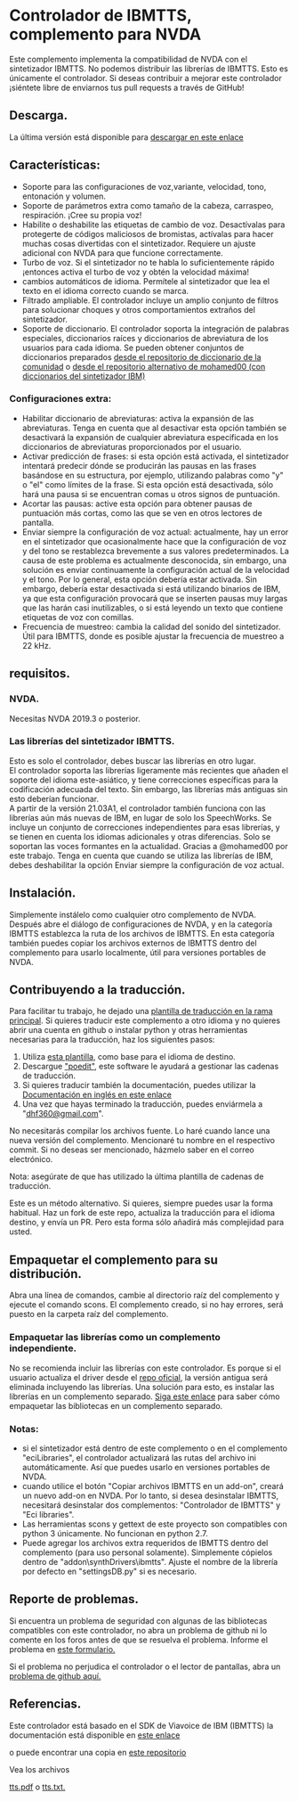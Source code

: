# Controlador de IBMTTS, complemento para NVDA #
  Este complemento implementa la compatibilidad de NVDA con el sintetizador IBMTTS.
  No podemos distribuir las librerías de IBMTTS. Esto es únicamente el controlador.
  Si deseas contribuir a mejorar este controlador ¡siéntete libre de enviarnos tus pull requests a través de GitHub!

## Descarga.
La última versión está disponible para [descargar en este enlace](https://davidacm.github.io/getlatest/gh/davidacm/NVDA-IBMTTS-Driver)

## Características:
* Soporte para las configuraciones de voz,variante, velocidad, tono, entonación y volumen.
* Soporte de  parámetros  extra como  tamaño de la cabeza, carraspeo, respiración. ¡Cree su propia voz!
* Habilite o deshabilite las etiquetas de cambio de voz. Desactívalas para protegerte de códigos maliciosos de bromistas, actívalas para hacer muchas cosas divertidas con el sintetizador. Requiere un ajuste adicional con NVDA para que funcione correctamente.
* Turbo de voz. Si el sintetizador no te habla lo suficientemente rápido ¡entonces activa el turbo de voz y obtén la velocidad máxima!
* cambios automáticos de idioma. Permítele al sintetizador que lea el texto en el idioma correcto cuando se marca.
* Filtrado ampliable. El controlador incluye un amplio conjunto de filtros para solucionar choques y otros comportamientos extraños del sintetizador.
* Soporte de diccionario. El controlador soporta la integración de palabras especiales, diccionarios raíces y diccionarios de abreviatura de los usuarios para cada idioma. Se pueden obtener conjuntos de diccionarios preparados [desde el repositorio de diccionario de la comunidad](https://github.com/thunderdrop/IBMTTSDictionaries) o [desde el repositorio alternativo de mohamed00 (con diccionarios del sintetizador IBM)](https://github.com/mohamed00/AltIBMTTSDictionaries)

### Configuraciones extra:

* Habilitar diccionario de abreviaturas: activa la expansión de las abreviaturas. Tenga en cuenta que al desactivar esta opción también se desactivará la expansión de cualquier abreviatura especificada en los diccionarios de abreviaturas proporcionados por el usuario.
* Activar predicción de frases: si esta opción está activada, el sintetizador intentará predecir dónde se producirán las pausas en las frases basándose en su estructura, por ejemplo, utilizando palabras como "y" o "el" como límites de la frase. Si esta opción está desactivada, sólo hará una pausa si se encuentran comas u otros signos de puntuación.
* Acortar las pausas: active esta opción para obtener pausas de puntuación más cortas, como las que se ven en otros lectores de pantalla.
* Enviar siempre la configuración de voz actual: actualmente, hay un error en el sintetizador que ocasionalmente hace que la configuración de voz y del tono se restablezca brevemente a sus valores predeterminados. La causa de este problema es actualmente desconocida, sin embargo, una solución es enviar continuamente la configuración actual de la velocidad y el tono. Por lo general, esta opción debería estar activada. Sin embargo, debería estar desactivada si está utilizando binarios de IBM, ya que esta configuración provocará que se inserten pausas muy largas que las harán casi inutilizables, o si está leyendo un texto que contiene etiquetas de voz con comillas.
* Frecuencia de muestreo: cambia la calidad del sonido del sintetizador. Útil para IBMTTS, donde es posible ajustar la frecuencia de muestreo a 22 kHz.

## requisitos.
### NVDA.
  Necesitas NVDA 2019.3 o posterior.

### Las librerías del sintetizador IBMTTS.
  Esto es solo el controlador, debes buscar las librerías en otro lugar.  
  El controlador soporta las librerías ligeramente más recientes que añaden el soporte del idioma este-asiático, y tiene correcciones específicas para la codificación adecuada del texto. Sin embargo, las librerías más antiguas sin esto deberían funcionar.  
  A partir de la versión 21.03A1, el controlador también funciona con las librerías aún más nuevas de IBM, en lugar de solo los SpeechWorks. Se incluye un conjunto de correcciones independientes para esas librerías, y se tienen en cuenta los idiomas adicionales y otras diferencias. Solo se soportan las voces formantes en la actualidad. Gracias a @mohamed00 por este trabajo. Tenga en cuenta que cuando se utiliza las librerías de IBM, debes deshabilitar la opción Enviar siempre la configuración de voz actual.

## Instalación.
  Simplemente instálelo como cualquier otro complemento de NVDA. Después abre el diálogo de configuraciones de NVDA, y en la categoría IBMTTS establezca la ruta de los archivos de IBMTTS.
  En esta categoría también puedes copiar los archivos externos de IBMTTS dentro del complemento para usarlo localmente, útil para versiones portables de NVDA.

## Contribuyendo a la traducción.

Para facilitar tu trabajo, he dejado una
[plantilla de traducción en la rama principal](https://raw.githubusercontent.com/davidacm/NVDA-IBMTTS-Driver/master/IBMTTS.pot).
Si quieres traducir este complemento a otro idioma y no quieres abrir una cuenta en github o instalar python y otras herramientas necesarias para la traducción, haz los siguientes pasos:

1. Utiliza
[esta plantilla](https://raw.githubusercontent.com/davidacm/NVDA-IBMTTS-Driver/master/IBMTTS.pot),
como base para el idioma de destino.
2. Descargue
["poedit"](https://poedit.net/),
este software le ayudará a gestionar las cadenas de traducción.
3. Si quieres traducir también la documentación, puedes utilizar la
[Documentación en inglés en este enlace](https://raw.githubusercontent.com/davidacm/NVDA-IBMTTS-Driver/master/README.md)
4. Una vez que hayas terminado la traducción, puedes enviármela a "dhf360@gmail.com".

No necesitarás compilar los archivos fuente. Lo haré cuando lance una nueva versión del complemento. Mencionaré tu nombre en el respectivo commit. Si no deseas ser mencionado, házmelo saber en el correo electrónico.

Nota: asegúrate de que has utilizado la última plantilla de cadenas de traducción.

Este es un método alternativo. Si quieres, siempre puedes usar la forma habitual. Haz un fork de este repo, actualiza la traducción para el idioma destino, y envía un PR. Pero esta forma sólo añadirá más complejidad para usted.

## Empaquetar el complemento para su distribución.
  Abra una línea de comandos, cambie al directorio raíz del complemento y ejecute el comando scons. El complemento creado, si no hay errores, será puesto en la carpeta raíz del complemento.

### Empaquetar las librerías como un complemento independiente.
No se recomienda incluir las librerías con este controlador. Es porque si el usuario actualiza el driver desde el
[repo oficial](https://github.com/davidacm/NVDA-IBMTTS-Driver),
la versión antigua será eliminada incluyendo las librerías. Una solución para esto, es instalar las librerías en un complemento separado.
[Siga este enlace](https://github.com/davidacm/ECILibrariesTemplate)
para saber cómo empaquetar las bibliotecas en un complemento separado.

### Notas:

* si el sintetizador está dentro de este complemento o en el complemento "eciLibraries", el controlador actualizará las rutas del archivo ini automáticamente. Así que puedes usarlo en versiones portables de NVDA.
* cuando utilice el botón "Copiar archivos IBMTTS en un add-on", creará un nuevo add-on en NVDA. Por lo tanto, si desea desinstalar IBMTTS, necesitará desinstalar dos complementos: "Controlador de IBMTTS" y "Eci libraries".
* Las herramientas scons y gettext de este proyecto son compatibles con python 3 únicamente. No funcionan en python 2.7.
* Puede agregar  los archivos extra requeridos de IBMTTS dentro del complemento (para uso personal solamente). Simplemente cópielos dentro de "addon\synthDrivers\ibmtts". Ajuste el nombre de la librería por defecto en "settingsDB.py" si es necesario.

## Reporte de problemas.

Si encuentra un problema de seguridad con algunas de las bibliotecas compatibles con este controlador, no abra un problema de github ni lo comente en los foros antes de que se resuelva el problema. Informe el problema en [este formulario.](https://docs.google.com/forms/d/123gSqayOAsIQLx1NiI98fEqr46oiJRZ9nNq0_KIF9WU/edit)

Si el problema no perjudica el controlador o el lector de pantallas, abra un [problema de github aquí.](https://github.com/davidacm/NVDA-IBMTTS-Driver/issues)

## Referencias.
 Este controlador está basado en el SDK de Viavoice de IBM (IBMTTS) la documentación está disponible en [este enlace](http://web.archive.org/web/20191125091344/http://www.wizzardsoftware.com/docs/tts.pdf)

o puede encontrar una copia en [este repositorio](https://github.com/david-acm/NVDA-IBMTTS-Driver)

Vea los archivos

[tts.pdf](https://cdn.jsdelivr.net/gh/davidacm/NVDA-IBMTTS-Driver/apiReference/tts.pdf)
o [tts.txt.](https://cdn.jsdelivr.net/gh/davidacm/NVDA-IBMTTS-Driver/apiReference/tts.txt)
